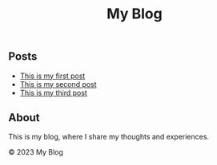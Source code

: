 <!DOCTYPE html>
<html>
<head>
  <title>My Blog</title>
  <link rel="stylesheet" href="style.css">
  <script src="script.js"></script>
</head>
<body>
  <div id="container">
    <header>
      <h1>My Blog</h1>
    </header>
    <main>
      <section id="posts">
        <h2>Posts</h2>
        <ul>
          <li>
            <a href="#">This is my first post</a>
          </li>
          <li>
            <a href="#">This is my second post</a>
          </li>
          <li>
            <a href="#">This is my third post</a>
          </li>
        </ul>
      </section>
      <section id="about">
        <h2>About</h2>
        <p>This is my blog, where I share my thoughts and experiences.</p>
      </section>
    </main>
    <footer>
      <p>&copy; 2023 My Blog</p>
    </footer>
  </div>

  <script>
    function readMore(event) {
      event.preventDefault();

      var postId = event.target.dataset.postId;
      var url = "post.html?id=" + postId;

      window.open(url, "_blank");
    }

    function about(event) {
      event.preventDefault();

      var url = "about.html";

      window.open(url, "_blank");
    }

    document.querySelectorAll(".read-more").forEach(function(button) {
      button.addEventListener("click", readMore);
    });

    document.querySelector(".about").addEventListener("click", about);
  </script>
</body>
</html>
